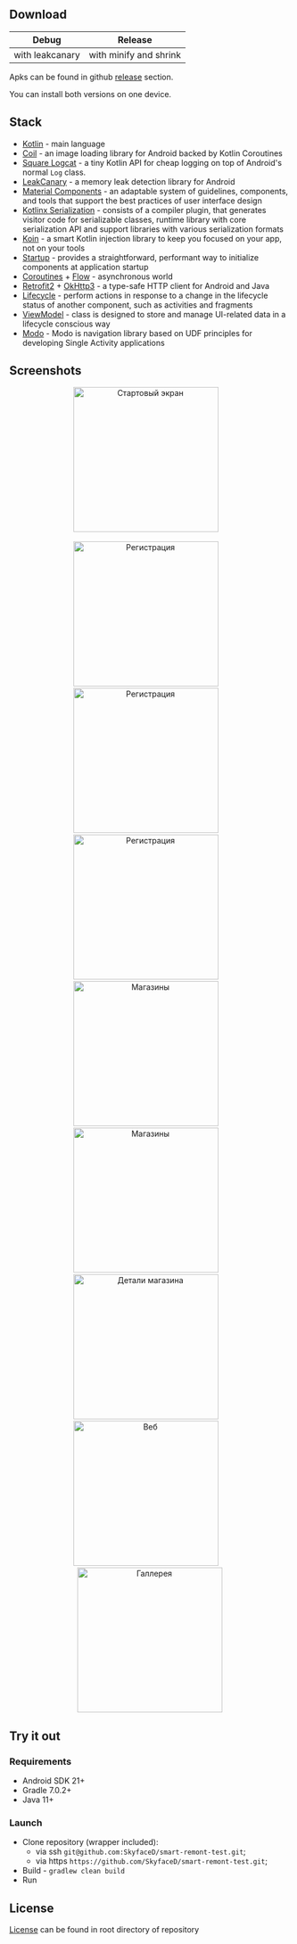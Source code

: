 ## Download

Debug|Release
---|---
with leakcanary|with minify and shrink

Apks can be found in github [release](https://github.com/SkyfaceD/smart-remont-test/releases/) section.

You can install both versions on one device.

## Stack

- [Kotlin](https://kotlinlang.org/) - main language
- [Coil](https://github.com/coil-kt/coil) - an image loading library for Android backed by Kotlin
  Coroutines
- [Square Logcat](https://github.com/square/logcat) - a tiny Kotlin API for cheap logging on top of Android's normal `Log` class.
- [LeakCanary](https://github.com/square/leakcanary) - a memory leak detection library for Android
- [Material Components](https://material.io/) - an adaptable system of guidelines, components, and
  tools that support the best practices of user interface design
- [Kotlinx Serialization](https://github.com/Kotlin/kotlinx.serialization) - consists of a compiler
  plugin, that generates visitor code for serializable classes, runtime library with core
  serialization API and support libraries with various serialization formats
- [Koin](https://insert-koin.io/) - a smart Kotlin injection library to keep you focused on your
  app, not on your tools
- [Startup](https://developer.android.com/topic/libraries/app-startup) - provides a straightforward,
  performant way to initialize components at application startup
- [Coroutines](https://github.com/Kotlin/kotlinx.coroutines) + [Flow](https://developer.android.com/kotlin/flow) - asynchronous world
- [Retrofit2](https://github.com/square/retrofit) + [OkHttp3](https://github.com/square/okhttp) - a
  type-safe HTTP client for Android and Java
- [Lifecycle](https://developer.android.com/jetpack/androidx/releases/lifecycle) - perform actions
  in response to a change in the lifecycle status of another component, such as activities and
  fragments
- [ViewModel](https://developer.android.com/topic/libraries/architecture/viewmodel) - class is
  designed to store and manage UI-related data in a lifecycle conscious way
- [Modo](https://github.com/terrakok/Modo) - Modo is navigation library based on UDF principles for developing Single Activity applications

## Screenshots

<p align="center">
<img src="/.screenshots/start.png"  width="260" title="Стартовый экран">&emsp;
</p>
<p align="center">
<img src="/.screenshots/sign-in-one.png" width="260" title="Регистрация">&emsp;<img src="/.screenshots/sign-in-two.png" width="260" title="Регистрация">&emsp;<img src="/.screenshots/sign-in-three.png" width="260" title="Регистрация">&emsp;<img src="/.screenshots/shop-one.png" width="260" title="Магазины">&emsp;<img src="/.screenshots/shop-two.png" width="260" title="Магазины">&emsp;<img src="/.screenshots/details-one.png" width="260" title="Детали магазина">&emsp;<img src="/.screenshots/web.png" width="260" title="Веб">&emsp;<img src="/.screenshots/gallery.png" width="260" title="Галлерея">
</p>

## Try it out

### Requirements

- Android SDK 21+
- Gradle 7.0.2+
- Java 11+

### Launch

- Clone repository (wrapper included):
    - via ssh `git@github.com:SkyfaceD/smart-remont-test.git`;
    - via https `https://github.com/SkyfaceD/smart-remont-test.git`;
- Build - `gradlew clean build`
- Run

## License

[License](https://github.com/SkyfaceD/smart-remont-test/blob/main/LICENSE) can be found in root directory of
repository

